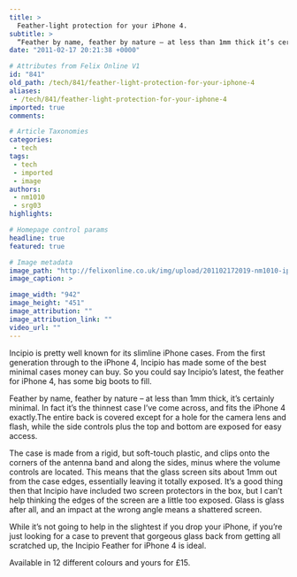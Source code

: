 ```yaml
---
title: >
  Feather-light protection for your iPhone 4.
subtitle: >
  “Feather by name, feather by nature — at less than 1mm thick it’s certainly minimal.”
date: "2011-02-17 20:21:38 +0000"

# Attributes from Felix Online V1
id: "841"
old_path: /tech/841/feather-light-protection-for-your-iphone-4
aliases:
 - /tech/841/feather-light-protection-for-your-iphone-4
imported: true
comments:

# Article Taxonomies
categories:
 - tech
tags:
 - tech
 - imported
 - image
authors:
 - nm1010
 - srg03
highlights:

# Homepage control params
headline: true
featured: true

# Image metadata
image_path: "http://felixonline.co.uk/img/upload/201102172019-nm1010-iphoneip.jpg"
image_caption: >

image_width: "942"
image_height: "451"
image_attribution: ""
image_attribution_link: ""
video_url: ""
---
```


Incipio is pretty well known for its slimline iPhone cases. From the first generation through to the iPhone 4, Incipio has made some of the best minimal cases money can buy. So you could say Incipio’s latest, the feather for iPhone 4, has some big boots to fill.

Feather by name, feather by nature – at less than 1mm thick, it’s certainly minimal. In fact it’s the thinnest case I’ve come across, and fits the iPhone 4 exactly.The entire back is covered except for a hole for the camera lens and flash, while the side controls plus the top and bottom are exposed for easy access.

The case is made from a rigid, but soft-touch plastic, and clips onto the corners of the antenna band and along the sides, minus where the volume controls are located. This means that the glass screen sits about 1mm out from the case edges, essentially leaving it totally exposed. It’s a good thing then that Incipio have included two screen protectors in the box, but I can’t help thinking the edges of the screen are a little too exposed. Glass is glass after all, and an impact at the wrong angle means a shattered screen.

While it’s not going to help in the slightest if you drop your iPhone, if you’re just looking for a case to prevent that gorgeous glass back from getting all scratched up, the Incipio Feather for iPhone 4 is ideal.

Available in 12 different colours and yours for £15.
